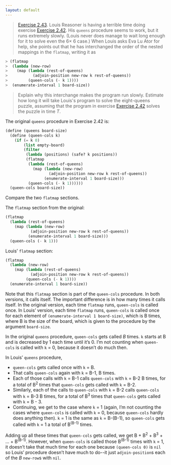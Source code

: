 ```yaml
---
layout: default
---
```


> [Exercise 2.43](https://mitpress.mit.edu/sites/default/files/sicp/full-text/book/book-Z-H-15.html#%_thm_2.43). Louis Reasoner is having a terrible time doing exercise [Exercise 2.42](https://mitpress.mit.edu/sites/default/files/sicp/full-text/book/book-Z-H-15.html#%_thm_2.42). His `queens` procedure seems to work, but it runs extremely slowly. (Louis never does manage to wait long enough for it to solve even the 6× 6 case.) When Louis asks Eva Lu Ator for help, she points out that he has interchanged the order of the nested mappings in the `flatmap`, writing it as
>
```scheme
> (flatmap
>  (lambda (new-row)
>    (map (lambda (rest-of-queens)
>           (adjoin-position new-row k rest-of-queens))
>         (queen-cols (- k 1))))
>  (enumerate-interval 1 board-size))
```
>
> Explain why this interchange makes the program run slowly. Estimate how long it will take Louis's program to solve the eight-queens puzzle, assuming that the program in exercise [Exercise 2.42](https://mitpress.mit.edu/sites/default/files/sicp/full-text/book/book-Z-H-15.html#%_thm_2.42) solves the puzzle in time *T*.

The original `queens` procedure in Exercise 2.42 is:

```scheme
(define (queens board-size)
  (define (queen-cols k)  
    (if (= k 0)
        (list empty-board)
        (filter
         (lambda (positions) (safe? k positions))
         (flatmap
          (lambda (rest-of-queens)
            (map (lambda (new-row)
                   (adjoin-position new-row k rest-of-queens))
                 (enumerate-interval 1 board-size)))
          (queen-cols (- k 1))))))
  (queen-cols board-size))
```

Compare the two `flatmap` sections.

The `flatmap` section from the original:

```scheme
(flatmap
  (lambda (rest-of-queens)
    (map (lambda (new-row)
           (adjoin-position new-row k rest-of-queens))
          (enumerate-interval 1 board-size)))
  (queen-cols (- k 1)))
```

Louis’ `flatmap` section:

```scheme
(flatmap
  (lambda (new-row)
    (map (lambda (rest-of-queens)
           (adjoin-position new-row k rest-of-queens))
         (queen-cols (- k 1))))
  (enumerate-interval 1 board-size))
```

Note that this `flatmap` section is part of the `queen-cols` procedure. In both versions, it calls itself. The important difference is in how many times it calls itself. In the original version, each time `flatmap` runs, `queen-cols` is called once. In Louis’ version, each time `flatmap` runs, `queen-cols` is called once for each element of `(enumerate-interval 1 board-size)`, which is B times, where B is the size of the board, which is given to the procedure by the argument `board-size`.

In the original `queens` procedure, `queen-cols` gets called *B* times. `k` starts at B and is decreased by 1 each time until it’s 0. I’m not counting when `queen-cols` is called with `k` = 0, because it doesn’t do much then.

In Louis’ `queens` procedure, 

- `queen-cols` gets called once with `k` = B.
- That calls `queen-cols` again with `k` = B-1, B times.
- Each of those calls with `k` = B-1 calls `queen-cols` with `k` = B-2 B times, for a total of B<sup>2</sup> times that `queen-cols` gets called with `k` = B-2.
- Similarly, each of the calls to `queen-cols` with `k` = B-2 calls `queen-cols` with `k` = B-3 B times, for a total of B<sup>3</sup> times that `queen-cols` gets called with `k` = B - 3.
- Continuing, we get to the case where `k` = 1 (again, I’m not counting the cases where `queen-cols` is called with `k` = 0, because `queen-cols` hardly does anything then). `k` = 1 is the same as `k` = B-(B-1), so `queen-cols` gets called with `k` = 1 a total of B<sup>(B-1)</sup> times.

Adding up all these times that `queen-cols` gets called, we get B + B<sup>2</sup> + B<sup>3</sup> + ... + B<sup>(B-1)</sup>. However, when `queen-cols` is called those B<sup>(B-1)</sup> times with `k` = 1, it doesn’t take that much time for each one because `(queen-cols 0)` is `nil` so Louis’ procedure doesn’t have much to do--it just `adjoin-position`s each of the *B* `new-row`s with `nil`.
